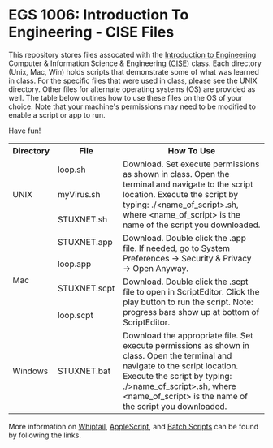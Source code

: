 # EGS 1006: Introduction To Engineering - CISE Files

This repository stores files assocated with the [Introduction to Engineering](https://www.cise.ufl.edu/~tarce/egs1006.html) Computer & Information Science & Engineering ([CISE](https://www.cise.ufl.edu/)) class.  Each directory (Unix, Mac, Win) holds scripts that demonstrate some of what was learned in class.  For the specific files that were used in class, please see the UNIX directory.  Other files for alternate operating systems (OS) are provided as well.  The table below outines how to use these files on the OS of your choice.  Note that your machine's permissions may need to be modified to enable a script or app to run.  

Have fun!

<table>
  <tr>
    <th>Directory</th>
    <th>File</th>
    <th>How To Use</th>    
  </tr>
  <tr>
    <td rowspan="3">UNIX</td>
    <td>loop.sh</td>
    <td rowspan="3">Download. Set execute permissions as shown in class.  Open the terminal and navigate to the script location.  Execute the script by typing: ./&ltname_of_script&gt.sh, where &ltname_of_script&gt is the name of the script you downloaded.</td>
  </tr>
  <tr>
    <td>myVirus.sh</td>
  </tr>
  <tr>
    <td>STUXNET.sh</td>
  </tr>
  <tr>
    <td rowspan="4">Mac</td>
    <td>STUXNET.app</td>
    <td rowspan="2">Download. Double click the .app file.  If needed, go to System Preferences &rarr; Security & Privacy &rarr; Open Anyway.</td>
  </tr>
  <tr>
    <td>loop.app</td>
  </tr>
  <tr>
    <td>STUXNET.scpt</td>
    <td rowspan="2">Download. Double click the .scpt file to open in ScriptEditor.  Click the play button to run the script. Note: progress bars show up at bottom of ScriptEditor.</td>
  </tr>
  <tr>
    <td>loop.scpt</td>
  </tr>
    <tr>
    <td>Windows</td>
    <td>STUXNET.bat</td>
    <td>Download the appropriate file. Set execute permissions as shown in class.  Open the terminal and navigate to the script location.  Execute the script by typing: ./&gtname_of_script&gt.sh, where &ltname_of_script&gt is the name of the script you downloaded.</td>
  </tr>
</table>

More information on [Whiptail](https://en.wikibooks.org/wiki/Bash_Shell_Scripting/Whiptail), [AppleScript](https://developer.apple.com/library/archive/documentation/LanguagesUtilities/Conceptual/MacAutomationScriptingGuide/DisplayDialogsandAlerts.html#//apple_ref/doc/uid/TP40016239-CH15-SW1), and [Batch Scripts](https://www.instructables.com/id/Very-Basic-Batch-Tutorial/) can be found by following the links.
